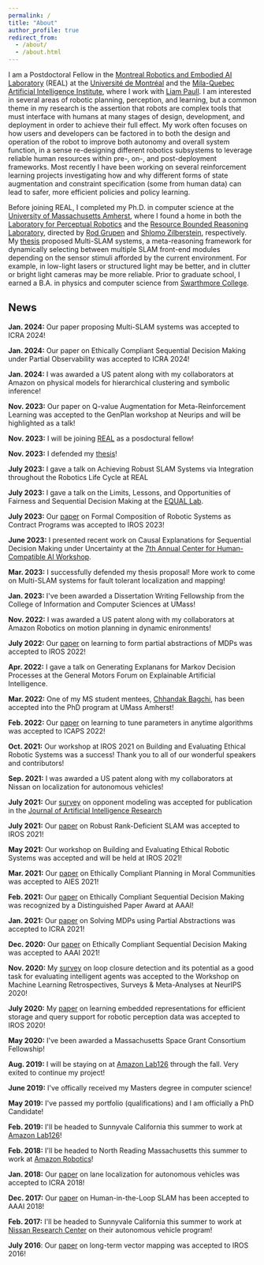 ```yaml
---
permalink: /
title: "About"
author_profile: true
redirect_from:
  - /about/
  - /about.html
---
```



I am a Postdoctoral Fellow in the [Montreal Robotics and Embodied AI Laboratory](https://montrealrobotics.ca/) (REAL) at the [Université de Montréal](https://www.umontreal.ca/) and the [Mila-Quebec Artificial Intelligence Institute](https://mila.quebec/en/), where I work with [Liam Paull](https://liampaull.ca/). I am interested in several areas of robotic planning, perception, and learning, but a common theme in my research is the assertion that robots are complex tools that must interface with humans at many stages of design, development, and deployment in order to achieve their full effect. My work often focuses on how users and developers can be factored in to both the design and operation of the robot to improve both autonomy and overall system function, in a sense re-designing different robotics subsystems to leverage reliable human resources within pre-, on-, and post-deployment frameworks. Most recently I have been working on several reinforcement learning projects investigating how and why different forms of state augmentation and constraint specification (some from human data) can lead to safer, more efficient policies and policy learning.

Before joining REAL, I completed my Ph.D. in computer science at the [University of Massachusetts Amherst](https://www.umass.edu/), where I found a home in both the [Laboratory for Perceptual Robotics](https://www-robotics.cs.umass.edu/) and the [Resource Bounded Reasoning Laboratory](https://groups.cs.umass.edu/shlomo/research/), directed by [Rod Grupen](https://www-robotics.cs.umass.edu/~grupen/) and [Shlomo Zilberstein](https://groups.cs.umass.edu/shlomo/), respectively. My [thesis](https://samernashed.github.io/files/SamerNashedThesis.pdf) proposed Multi-SLAM systems, a meta-reasoning framework for dynamically selecting between multiple SLAM front-end modules depending on the sensor stimuli afforded by the current environment. For example, in low-light lasers or structured light may be better, and in clutter or bright light cameras may be more reliable. Prior to graduate school, I earned a B.A. in physics and computer science from [Swarthmore College](https://www.swarthmore.edu/).

## News

**Jan. 2024:** Our paper proposing Multi-SLAM systems was accepted to ICRA 2024!

**Jan. 2024:** Our paper on Ethically Compliant Sequential Decision Making under Partial Observability was accepted to ICRA 2024!

**Jan. 2024:** I was awarded a US patent along with my collaborators at Amazon on physical models for hierarchical clustering and symbolic inference!

**Nov. 2023:** Our paper on Q-value Augmentation for Meta-Reinforcement Learning was accepted to the GenPlan workshop at Neurips and will be highlighted as a talk!

**Nov. 2023:** I will be joining [REAL](https://montrealrobotics.ca/) as a posdoctural fellow!

**Nov. 2023:** I defended my [thesis](https://samernashed.github.io/files/SamerNashedThesis.pdf)!

**July 2023:** I gave a talk on Achieving Robust SLAM Systems via Integration throughout the Robotics Life Cycle at REAL

**July 2023:** I gave a talk on the Limits, Lessons, and Opportunities of Fairness and Sequential Decision Making at the [EQUAL Lab](https://gfarnadi.github.io/student.html).

**July 2023:** Our [paper](https://samernashed.github.io/files/IROS2023_AlgComp.pdf) on Formal Composition of Robotic Systems as Contract Programs was accepted to IROS 2023!

**June 2023:** I presented recent work on Causal Explanations for Sequential Decision Making under Uncertainty at the [7th Annual Center for Human-Compatible AI Workshop](https://humancompatible.ai/news/2023/06/20/seven-annual-chai-workshop/#:~:text=From%20the%2016th%20to%20the,during%20the%203%20day%20event.).

**Mar. 2023:** I successfully defended my thesis proposal! More work to come on Multi-SLAM systems for fault tolerant localization and mapping!

**Jan. 2023:** I've been awarded a Dissertation Writing Fellowship from the College of Information and Computer Sciences at UMass! 

**Nov. 2022:** I was awarded a US patent along with my collaborators at Amazon Robotics on motion planning in dynamic enironments!

**July 2022:** Our [paper](https://samernashed.github.io/files/IROS2022_Meta_PAMDP.pdf) on learning to form partial abstractions of MDPs was accepted to IROS 2022!

**Apr. 2022:** I gave a talk on Generating Explanans for Markov Decision Processes at the General Motors Forum on Explainable Artificial Intelligence.

**Mar. 2022:** One of my MS student mentees, [Chhandak Bagchi](https://people.umass.edu/cbagchi/), has been accepted into the PhD program at UMass Amherst! 

**Feb. 2022:** Our [paper](https://samernashed.github.io/files/ICAPS2022_ParamTune.pdf) on learning to tune parameters in anytime algorithms was accepted to ICAPS 2022!

**Oct. 2021:** Our workshop at IROS 2021 on Building and Evaluating Ethical Robotic Systems was a success! Thank you to all of our wonderful speakers and contributors!

**Sep. 2021:** I was awarded a US patent along with my collaborators at Nissan on localization for autonomous vehicles!

**July 2021:** Our [survey](https://samernashed.github.io/files/JAIR2022_OppMod.pdf) on opponent modeling was accepted for publication in the [Journal of Artificial Intelligence Research](https://www.jair.org/index.php/jair)  

**July 2021:** Our [paper](https://samernashed.github.io/files/IROS2021_RDSLAM.pdf) on Robust Rank-Deficient SLAM was accepted to IROS 2021!

**May 2021:** Our workshop on Building and Evaluating Ethical Robotic Systems was accepted and will be held at IROS 2021!

**Mar. 2021:** Our [paper](https://samernashed.github.io/files/AIES2021_ECAS_MC.pdf) on Ethically Compliant Planning in Moral Communities was accepted to AIES 2021!

**Feb. 2021:** Our [paper](https://samernashed.github.io/files/AAAI2021_ECAS.pdf) on Ethically Compliant Sequential Decision Making was recognized by a Distinguished Paper Award at AAAI!

**Jan. 2021:** Our [paper](https://samernashed.github.io/files/ICRA2021_PAMDP.pdf) on Solving MDPs using Partial Abstractions was accepted to ICRA 2021!

**Dec. 2020:** Our [paper](https://samernashed.github.io/files/AAAI2021_ECAS.pdf) on Ethically Compliant Sequential Decision Making was accepted to AAAI 2021!

**Nov. 2020:** My [survey](https://samernashed.github.io/files/NeurIPS_2020_WS.pdf) on loop closure detection and its potential as a good task for evaluating intelligent agents was accepted to the Workshop on Machine Learning Retrospectives, Surveys & Meta-Analyses at NeurIPS 2020!

**July 2020:** My [paper](https://samernashed.github.io/files/IROS2020_L2V.pdf) on learning embedded representations for efficient storage and query support for robotic perception data was accepted to IROS 2020!

**May 2020:** I've been awarded a Massachusetts Space Grant Consortium Fellowship!

**Aug. 2019:** I will be staying on at [Amazon Lab126](https://www.amazon.science/tag/amazon-lab126) through the fall. Very exited to continue my project!

**June 2019:** I've offically received my Masters degree in computer science!

**May 2019:** I've passed my portfolio (qualifications) and I am officially a PhD Candidate!

**Feb. 2019:** I'll be headed to Sunnyvale California this summer to work at [Amazon Lab126](https://www.amazon.science/tag/amazon-lab126)!

**Feb. 2018:** I'll be headed to North Reading Massachusetts this summer to work at [Amazon Robotics](https://www.aboutamazon.com/news/tag/robotics)!

**Jan. 2018:** Our [paper](https://samernashed.github.io/files/ICRA2018_LuTU.pdf) on lane localization for autonomous vehicles was accepted to ICRA 2018!

**Dec. 2017:** Our [paper](https://samernashed.github.io/files/AAAI2018_HiTL_SLAM.pdf) on Human-in-the-Loop SLAM has been accepted to AAAI 2018!

**Feb. 2017:** I'll be headed to Sunnyvale California this summer to work at [Nissan Research Center](https://natcsv.com/) on their autonomous vehicle program!

**July 2016**: Our [paper](https://samernashed.github.io/files/IROS2016_LTVM.pdf) on long-term vector mapping was accepted to IROS 2016!

<!--expmdp aamas / ws-->

<!--ECAS at ECAI ext abs-->

<!--ECAS at IJCAI ws-->

<!--hitl SLAM ICAPS ws-->

<!--minutebots tdp 2018-->
<!--minutebots tdp 2017-->

<!--ltvm ijcai-->


